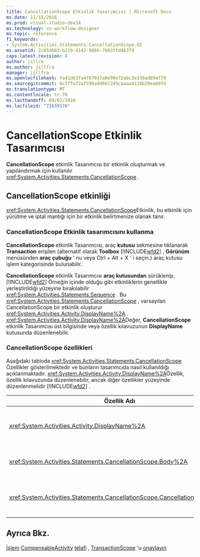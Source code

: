 ```yaml
---
title: CancellationScope Etkinlik Tasarımcısı | Microsoft Docs
ms.date: 11/15/2016
ms.prod: visual-studio-dev14
ms.technology: vs-workflow-designer
ms.topic: reference
f1_keywords:
- System.Activities.Statements.CancellationScope.UI
ms.assetid: 2c85d663-b219-4142-9866-7693ffd46379
caps.latest.revision: 8
author: jillre
ms.author: jillfra
manager: jillfra
ms.openlocfilehash: fa41d63fa4f67037a8e98e72abc3e338ad894f70
ms.sourcegitcommit: 6cfffa72af599a9d667249caaaa411bb28ea69fd
ms.translationtype: MT
ms.contentlocale: tr-TR
ms.lasthandoff: 09/02/2020
ms.locfileid: "72659176"
---
```

# <a name="cancellationscope-activity-designer"></a>CancellationScope Etkinlik Tasarımcısı
**CancellationScope** etkinlik Tasarımcısı bir etkinlik oluşturmak ve yapılandırmak için kullanılır <xref:System.Activities.Statements.CancellationScope> .

## <a name="the-cancellationscope-activity"></a>CancellationScope etkinliği
 <xref:System.Activities.Statements.CancellationScope>Etkinlik, bu etkinlik için yürütme ve iptal mantığı için bir etkinlik belirtmenize olanak tanır.

### <a name="using-the-cancellationscope-activity-designer"></a>CancellationScope Etkinlik tasarımcısını kullanma
 **CancellationScope** etkinlik Tasarımcısı, araç **kutusu** sekmesine tıklanarak **Transaction** erişilen (alternatif olarak **Toolbox** [!INCLUDE[wfd2](../includes/wfd2-md.md)] , **Görünüm** menüsünden **araç çubuğu** ' nu veya Ctrl + Alt + X ' i seçin.) araç kutusu işlem kategorisinde bulunabilir.

 **CancellationScope** etkinlik Tasarımcısı **araç kutusundan** sürüklenip, [!INCLUDE[wfd2](../includes/wfd2-md.md)] Örneğin içinde olduğu gibi etkinliklerin genellikle yerleştirildiği yüzeyine bırakılabilir <xref:System.Activities.Statements.Sequence> . Bu <xref:System.Activities.Statements.CancellationScope> , varsayılan CancellationScope bir etkinlik oluşturur <xref:System.Activities.Activity.DisplayName%2A> . <xref:System.Activities.Activity.DisplayName%2A>Değer, **CancellationScope** etkinlik Tasarımcısı üst bilgisinde veya özellik kılavuzunun **DisplayName** kutusunda düzenlenebilir.

### <a name="the-cancellationscope-properties"></a>CancellationScope özellikleri
 Aşağıdaki tabloda <xref:System.Activities.Statements.CancellationScope> Özellikler gösterilmektedir ve bunların tasarımcıda nasıl kullanıldığı açıklanmaktadır. <xref:System.Activities.Activity.DisplayName%2A>Özellik, özellik kılavuzunda düzenlenebilir, ancak diğer özellikler yüzeyinde düzenlenmelidir [!INCLUDE[wfd2](../includes/wfd2-md.md)] .

|Özellik Adı|Gerekli|Kullanım|
|-------------------|--------------|-----------|
|<xref:System.Activities.Activity.DisplayName%2A>|Yanlış|Etkinliğin isteğe bağlı kolay adı <xref:System.Activities.Statements.CancellationScope> . Varsayılan değer CancellationScope ' dir. <xref:System.Activities.Activity.DisplayName%2A>Değer kesinlikle gerekli olmasa da, bir tane kullanmak en iyi uygulamadır.|
|<xref:System.Activities.Statements.CancellationScope.Body%2A>|Doğru|İptal mantığının sağlandığı etkinliği belirtir. Etkinliği eklemek için <xref:System.Activities.Statements.CancellationScope.Body%2A> , **araç kutusundan** bir etkinliği **CancellationScope** etkinlik Tasarımcısı ' nın "ipucu" etkinliği buraya bırak "ipucu metnini içeren **gövde** kutusuna bırakın.|
|<xref:System.Activities.Statements.CancellationScope.CancellationHandler%2A>|Doğru|İptal durumunda yürütülen etkinliği belirtir. Etkinliği eklemek için <xref:System.Activities.Statements.CancellationScope.CancellationHandler%2A> , **araç kutusundan** bir etkinliği, **CancellationScope** Etkinlik tasarımcısında bulunan **CancellationHandler** kutusuna bir etkinlik bırakın ve ipucu "etkinliği buraya bırak" ipucu metnini ekleyin.|

## <a name="see-also"></a>Ayrıca Bkz.
 [İşlem](../workflow-designer/transaction-activity-designers.md) [CompensableActivity](../workflow-designer/compensableactivity-activity-designer.md) [telafi](../workflow-designer/compensate-activity-designer.md) , [TransactionScope](../workflow-designer/transactionscope-activity-designer.md) 'u [onaylayın](../workflow-designer/confirm-activity-designer.md)